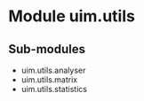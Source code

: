 Module uim.utils
================

Sub-modules
-----------
* uim.utils.analyser
* uim.utils.matrix
* uim.utils.statistics